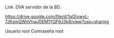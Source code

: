Link .OVA servidor de la BD.

https://drive.google.com/file/d/1qGtvwyL-7JKsmQWnVhwJ0EM1YQF6J3k8/view?usp=sharing

Usuario root
Contraseña root

